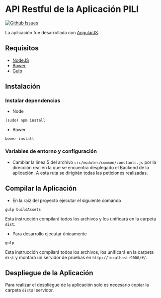 # API Restful de la Aplicación PILI

[![Github Issues](https://img.shields.io/github/issues/Meyito/Practicas-FRONT.svg)](http://github.com/Meyito/Practicas-FRONT/issues)

La aplicación fue desarrollada con [AngularJS](https://angularjs.org/).

## Requisitos

- [NodeJS](https://nodejs.org/en/)
- [Bower](https://bower.io/)
- [Gulp](http://gulpjs.com/)


## Instalación

### Instalar dependencias 
- Node
```
(sudo) npm install
```

- Bower
```
bower install
```

### Variables de entorno y configuración
- Cambiar la linea 5 del archivo `src/modules/common/constants.js` por la dirección real en la que se encuentra desplegado el Backend de la aplicación. A esta ruta se dirigirán todas las peticiones realizadas.


## Compilar la Aplicación
- En la raiz del proyecto ejecutar el siguiente comando 
```
gulp buildAssets
```

Esta instrucción compilará todos los archivos y los unificará en la carpeta `dist`.

- Para desarrollo ejecutar únicamente
```
gulp
```
Esta instrucción compilará todos los archivos, los unificará en la carpeta `dist` y montará un servidor de pruebas en `http://localhost:9000/#/`.


## Despliegue de la Aplicación
Para realizar el despliegue de la aplicación solo es necesario copiar la carpeta `dist`al servidor.

